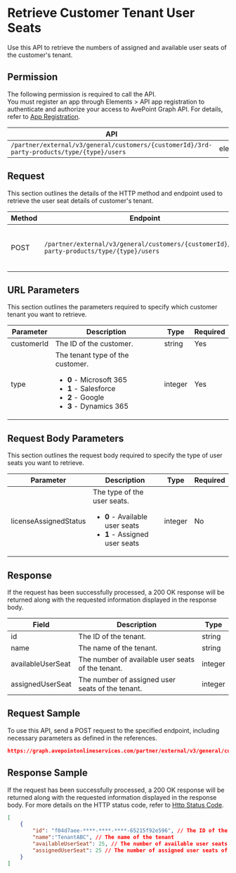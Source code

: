 # Retrieve Customer Tenant User Seats

Use this API to retrieve the numbers of assigned and available user seats of the customer's tenant.

 ## Permission

The following permission is required to call the API.  
You must register an app through Elements > API app registration to authenticate and authorize your access to AvePoint Graph API. For details, refer to [App Registration](../../../elements/register-app.md).

| API | Permission  |
|-----------|--------|
| `/partner/external/v3/general/customers/{customerId}/3rd-party-products/type/{type}/users`|elements.license.read.all|  

## Request

This section outlines the details of the HTTP method and endpoint used to retrieve the user seat details of customer's tenant.

| Method | Endpoint | Description |
|-----------|--------|------------|
| POST | `/partner/external/v3/general/customers/{customerId}/3rd-party-products/type/{type}/users` | Retrieve the user seat details of customer's tenant|
 
## URL Parameters

This section outlines the parameters required to specify which customer tenant you want to retrieve.

| Parameter | Description | Type | Required |
| --- | --- | --- | --- |
| customerId | The ID of the customer.    | string | Yes |
| type | The tenant type of the customer.<ul><li>**0** - Microsoft 365</li><li>**1** - Salesforce</li><li>**2** - Google</li><li>**3** - Dynamics 365</li></ul> | integer    | Yes |

## Request Body Parameters

This section outlines the request body required to specify the type of user seats you want to retrieve.

| Parameter | Description | Type | Required |
| --- | --- | --- | --- |
| licenseAssignedStatus | The type of the user seats.<ul><li>**0** - Available user seats</li><li>**1** - Assigned user seats</li></ul> | integer    | No |

## Response

If the request has been successfully processed, a 200 OK response will be returned along with the requested information displayed in the response body.
 
| Field | Description | Type |
| --- | --- | --- |
| id                | The ID of the tenant.                                | string |
| name              | The name of the tenant.                                | string |
| availableUserSeat | The number of available user seats of the tenant.                 | integer |
| assignedUserSeat  | The number of assigned user seats of the tenant.                  | integer |

## Request Sample
To use this API, send a POST request to the specified endpoint, including necessary parameters as defined in the references.
```json
https://graph.avepointonlineservices.com/partner/external/v3/general/customers/f162****-b9d4-****-a165-97db****fc15/3rd-party-products/type/0/users
```
 
## Response Sample
If the request has been successfully processed, a 200 OK response will be returned along with the requested information displayed in the response body.
For more details on the HTTP status code, refer to [Http Status Code](../../Use-AvePoint-Graph-API.md#http-status-code).
```json
[
    {
        "id": "f04d7aee-****-****-****-65215f92e596", // The ID of the tenant
        "name":"TenantABC", // The name of the tenant
        "availableUserSeat": 25, // The number of available user seats of the tenant
        "assignedUserSeat": 25 // The number of assigned user seats of the tenant
    }
]
```